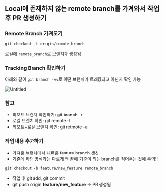 ## Local에 존재하지 않는 remote branch를 가져와서 작업 후 PR 생성하기
### Remote Branch 가져오기
```
git checkout -t origin/remote_branch
```
로컬에 `remote_branch`로 브랜치가 생성됨

### Tracking Branch 확인하기
아래와 같이 `git branch -vv`로 어떤 브랜치가 트래킹되고 아닌지 확인 가능

![Untitled](https://user-images.githubusercontent.com/45524783/117829697-f9810280-b2ad-11eb-9a1c-de5d34a3ce51.png)

### 참고
- 리모트 브랜치 확인하기: git branch -r 
- 로컬 브랜치 확인: git remote -l
- 리모트+로컬 브랜치 확인: git retmote -a

### 작업내용 추가하기
- 가져온 브랜치에서 새로운 feature branch 생성
- 기존에 하던 방식과는 다르게 맨 끝에 기준이 되는 branch를 적어주는 것에 주의‼️
```
git checkout -b feature/new_feature remote_branch
```

- 작업 후 git add, git commit
- git push origin **feature/new_feature** → PR 생성됨
